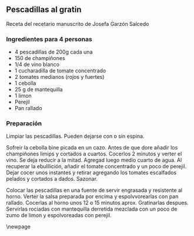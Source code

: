 ## Pescadillas al gratin

Receta del recetario manuscrito de Josefa Garzón Salcedo

### Ingredientes para 4 personas

- 4 pescadillas de 200g cada una
- 150 de champiñones
- 1/4 de vino blanco
- 1 cucharadilla de tomate concentrado
- 2 tomates medianos (rojos y fuertes)
- 1 cebolla
- 25 g de mantequilla
- 1 limon
- Perejil
- Pan rallado

### Preparación

Limpiar las pescadillas. Pueden dejarse con o sin espina.

Sofreir la cebolla bine picada en un cazo.
Antes de que dore añadir los champiñones limips y cortados a cuartos.
Cocerlos 2 minutos y verter el vino.
Se deja reducir a la mitad.
Agregad luego medio cuarto de agua.
Al recuperar la ebulllición, añadir el tomate concentrado y un poco de perejil.
Dejar cocer unos instantes y retirar agregando los tomates escalfados pelados y cortados a dados.
Sazonar.

Colocar las pescadillas en una fuente de servir engrasada y resistente al horno.
Verter la salsa preparada por encima y espolvvorearlas con pan rallado.
Cocerlas al horno unos 12 o 15 minutos aprox.
Gratinarlas despues.
Servirlas rociadas con mantequilla derretida mezclada con un poco de zumo de limon y espolvoreadas con perejil.



\newpage

